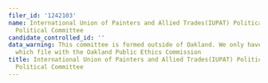 ```yaml
---
filer_id: '1242103'
name: International Union of Painters and Allied Trades(IUPAT) Political Action Together
  Political Committee
candidate_controlled_id: ''
data_warning: This committee is formed outside of Oakland. We only have data on committees
  which file with the Oakland Public Ethics Commission
title: International Union of Painters and Allied Trades(IUPAT) Political Action Together
  Political Committee
---
```

